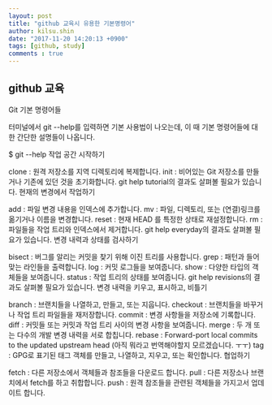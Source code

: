 ```yaml
---
layout: post
title: "github 교육시 유용한 기본명령어"
author: kilsu.shin
date: "2017-11-20 14:20:13 +0900"
tags: [github, study]
comments : true
---
```

   
## github 교육

Git 기본 명령어들

터미널에서 git --help를 입력하면 기본 사용법이 나오는데, 이 때 기본 명령어들에 대한 간단한 설명들이 나옵니다.

$ git --help
작업 공간 시작하기

clone : 원격 저장소를 지역 디렉토리에 복제합니다.
init : 비어있는 Git 저장소를 만들거나 기존에 있던 것을 초기화합니다.
git help tutorial의 결과도 살펴볼 필요가 있습니다.
현재의 변경에서 작업하기

add : 파일 변경 내용을 인덱스에 추가합니다.
mv : 파일, 디렉토리, 또는 (연결)링크를 옮기거나 이름을 변경합니다.
reset : 현재 HEAD 를 특정한 상태로 재설정합니다.
rm : 파일들을 작업 트리와 인덱스에서 제거합니다.
git help everyday의 결과도 살펴볼 필요가 있습니다.
변경 내력과 상태를 검사하기

bisect : 버그를 알리는 커밋을 찾기 위해 이진 트리를 사용합니다.
grep : 패턴과 들어맞는 라인들을 출력합니다.
log : 커밋 로그들을 보여줍니다.
show : 다양한 타입의 객체들을 보여줍니다.
status : 작업 트리의 상태를 보여줍니다.
git help revisions의 결과도 살펴볼 필요가 있습니다.
변경 내력을 키우고, 표시하고, 비틀기

branch : 브랜치들을 나열하고, 만들고, 또는 지웁니다.
checkout : 브랜치들을 바꾸거나 작업 트리 파일들을 재저장합니다.
commit : 변경 사항들을 저장소에 기록합니다.
diff : 커밋들 또는 커밋과 작업 트리 사이의 변경 사항을 보여줍니다.
merge : 두 개 또는 다수의 개발 변경 내력을 서로 합칩니다.
rebase : Forward-port local commits to the updated upstream head (아직 뭐라고 번역해야할지 모르겠습니다. ㅜㅜ)
tag : GPG로 표기된 태그 객체를 만들고, 나열하고, 지우고, 또는 확인합니다.
협업하기

fetch : 다른 저장소에서 객체들과 참조들을 다운로드 합니다.
pull : 다른 저장소나 브랜치에서 fetch를 하고 취합합니다.
push : 원격 참조들을 관련된 객체들을 가지고서 업데이트 합니다.